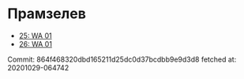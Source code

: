 # Прамзелев
- [25: WA 01](25.md)
- [26: WA 01](26.md)

Commit: 864f468320dbd165211d25dc0d37bcdbb9e9d3d8
 fetched at: 20201029-064742
